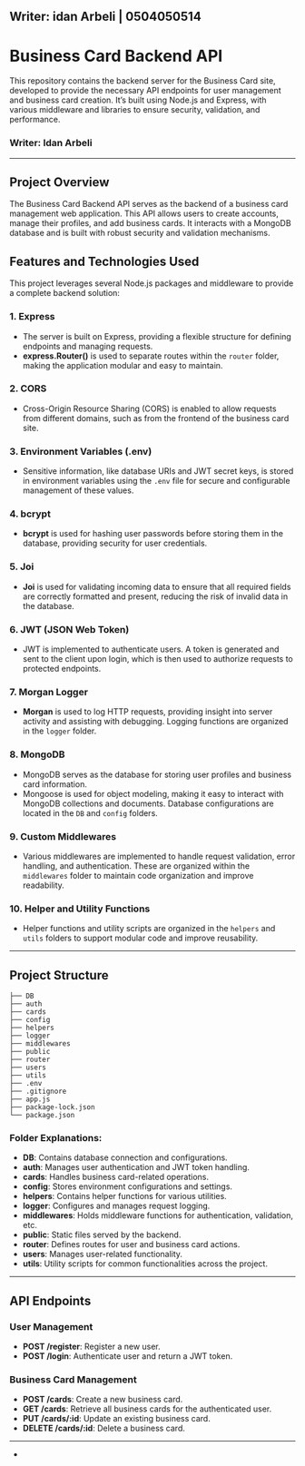 Writer: idan Arbeli | 0504050514
---

# Business Card Backend API

This repository contains the backend server for the Business Card site, developed to provide the necessary API endpoints for user management and business card creation. It’s built using Node.js and Express, with various middleware and libraries to ensure security, validation, and performance.

### Writer: Idan Arbeli

---

## Project Overview

The Business Card Backend API serves as the backend of a business card management web application. This API allows users to create accounts, manage their profiles, and add business cards. It interacts with a MongoDB database and is built with robust security and validation mechanisms.

## Features and Technologies Used

This project leverages several Node.js packages and middleware to provide a complete backend solution:

### 1. **Express**
   - The server is built on Express, providing a flexible structure for defining endpoints and managing requests.
   - **express.Router()** is used to separate routes within the `router` folder, making the application modular and easy to maintain.

### 2. **CORS**
   - Cross-Origin Resource Sharing (CORS) is enabled to allow requests from different domains, such as from the frontend of the business card site.

### 3. **Environment Variables (.env)**
   - Sensitive information, like database URIs and JWT secret keys, is stored in environment variables using the `.env` file for secure and configurable management of these values.

### 4. **bcrypt**
   - **bcrypt** is used for hashing user passwords before storing them in the database, providing security for user credentials.

### 5. **Joi**
   - **Joi** is used for validating incoming data to ensure that all required fields are correctly formatted and present, reducing the risk of invalid data in the database.

### 6. **JWT (JSON Web Token)**
   - JWT is implemented to authenticate users. A token is generated and sent to the client upon login, which is then used to authorize requests to protected endpoints.

### 7. **Morgan Logger**
   - **Morgan** is used to log HTTP requests, providing insight into server activity and assisting with debugging. Logging functions are organized in the `logger` folder.

### 8. **MongoDB**
   - MongoDB serves as the database for storing user profiles and business card information.
   - Mongoose is used for object modeling, making it easy to interact with MongoDB collections and documents. Database configurations are located in the `DB` and `config` folders.

### 9. **Custom Middlewares**
   - Various middlewares are implemented to handle request validation, error handling, and authentication. These are organized within the `middlewares` folder to maintain code organization and improve readability.

### 10. **Helper and Utility Functions**
   - Helper functions and utility scripts are organized in the `helpers` and `utils` folders to support modular code and improve reusability.

---

## Project Structure

```
├── DB
├── auth
├── cards
├── config
├── helpers
├── logger
├── middlewares
├── public
├── router
├── users
├── utils
├── .env
├── .gitignore
├── app.js
├── package-lock.json
└── package.json
```

### Folder Explanations:
- **DB**: Contains database connection and configurations.
- **auth**: Manages user authentication and JWT token handling.
- **cards**: Handles business card-related operations.
- **config**: Stores environment configurations and settings.
- **helpers**: Contains helper functions for various utilities.
- **logger**: Configures and manages request logging.
- **middlewares**: Holds middleware functions for authentication, validation, etc.
- **public**: Static files served by the backend.
- **router**: Defines routes for user and business card actions.
- **users**: Manages user-related functionality.
- **utils**: Utility scripts for common functionalities across the project.

---

## API Endpoints

### User Management
- **POST /register**: Register a new user.
- **POST /login**: Authenticate user and return a JWT token.

### Business Card Management
- **POST /cards**: Create a new business card.
- **GET /cards**: Retrieve all business cards for the authenticated user.
- **PUT /cards/:id**: Update an existing business card.
- **DELETE /cards/:id**: Delete a business card.

---

-

